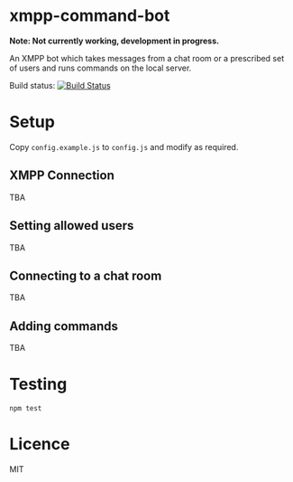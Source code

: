 xmpp-command-bot
==================

__Note: Not currently working, development in progress.__

An XMPP bot which takes messages from a chat room or a prescribed set of users and runs commands on the local server.

Build status: [![Build Status](https://travis-ci.org/lloydwatkin/xmpp-command-bot.svg?branch=master)](https://travis-ci.org/lloydwatkin/xmpp-command-bot)

# Setup

Copy `config.example.js` to `config.js` and modify as required.

## XMPP Connection

TBA

## Setting allowed users

TBA

## Connecting to a chat room

TBA

## Adding commands

TBA

# Testing 

```
npm test
```

# Licence 

MIT
